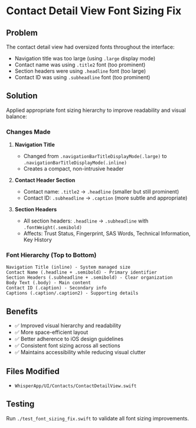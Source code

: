 # Contact Detail View Font Sizing Fix

## Problem
The contact detail view had oversized fonts throughout the interface:
- Navigation title was too large (using `.large` display mode)
- Contact name was using `.title2` font (too prominent)
- Section headers were using `.headline` font (too large)
- Contact ID was using `.subheadline` font (too prominent)

## Solution
Applied appropriate font sizing hierarchy to improve readability and visual balance:

### Changes Made

1. **Navigation Title**
   - Changed from `.navigationBarTitleDisplayMode(.large)` to `.navigationBarTitleDisplayMode(.inline)`
   - Creates a compact, non-intrusive header

2. **Contact Header Section**
   - Contact name: `.title2` → `.headline` (smaller but still prominent)
   - Contact ID: `.subheadline` → `.caption` (more subtle and appropriate)

3. **Section Headers**
   - All section headers: `.headline` → `.subheadline` with `.fontWeight(.semibold)`
   - Affects: Trust Status, Fingerprint, SAS Words, Technical Information, Key History

### Font Hierarchy (Top to Bottom)
```
Navigation Title (inline) - System managed size
Contact Name (.headline + .semibold) - Primary identifier
Section Headers (.subheadline + .semibold) - Clear organization
Body Text (.body) - Main content
Contact ID (.caption) - Secondary info
Captions (.caption/.caption2) - Supporting details
```

## Benefits
- ✅ Improved visual hierarchy and readability
- ✅ More space-efficient layout
- ✅ Better adherence to iOS design guidelines
- ✅ Consistent font sizing across all sections
- ✅ Maintains accessibility while reducing visual clutter

## Files Modified
- `WhisperApp/UI/Contacts/ContactDetailView.swift`

## Testing
Run `./test_font_sizing_fix.swift` to validate all font sizing improvements.
